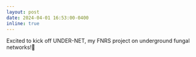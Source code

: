 ```yaml
---
layout: post
date: 2024-04-01 16:53:00-0400
inline: true
---
```


Excited to kick off UNDER-NET, my FNRS project on underground fungal networks!🍄
